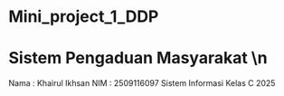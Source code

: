 # Mini_project_1_DDP
# Sistem Pengaduan Masyarakat \n
Nama : Khairul Ikhsan
NIM  : 2509116097
Sistem Informasi Kelas C 2025


